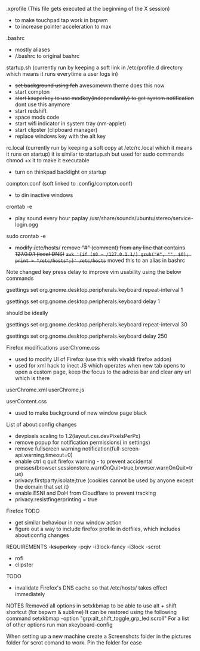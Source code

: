 .xprofile
(This file gets executed at the beginning of the X session)
- to make touchpad tap work in bspwm
- to increase pointer acceleration to max

.bashrc
- mostly aliases
- <location>/.bashrc to original bashrc

startup.sh (currently run by keeping a soft link in /etc/profile.d directory which means it runs everytime a user logs in)
- ~~set background using feh~~ awesomewm theme does this now
- start compton
- ~~start ksuperkey to use modkey(independantly) to get system notification~~ dont use this anymore
- start redshift
- space mods code
- start wifi indicator in system tray (nm-applet)
- start clipster (clipboard manager)
- replace windows key with the alt key

rc.local (currently run by keeping a soft copy at /etc/rc.local which it means it runs on startup)
it is similar to startup.sh but used for sudo commands
chmod +x it to make it executable
- turn on thinkpad backlight on startup

compton.conf (soft linked to .config/compton.conf)
- to din inactive windows

crontab -e
- play sound every hour
  paplay /usr/share/sounds/ubuntu/stereo/service-login.ogg


sudo crontab -e
- ~~modify /etc/hosts/~~
  ~~remove "#" (comment) from any line that contains 127.0.0.1 (local DNS)~~
  ~~`awk '{if ($0 ~ /127.0.1.1/) gsub("#", "", $0); print > "/etc/hosts";}' /etc/hosts`~~
  moved this to an alias in bashrc

Note
changed key press delay to improve vim usability using the below commands

gsettings set org.gnome.desktop.peripherals.keyboard repeat-interval 1

gsettings set org.gnome.desktop.peripherals.keyboard delay 1

should be ideally

gsettings set org.gnome.desktop.peripherals.keyboard repeat-interval 30

gsettings set org.gnome.desktop.peripherals.keyboard delay 250


Firefox modifications
userChrome.css
- used to modify UI of Firefox (use this with vivaldi firefox addon)
- used for xml hack to inect JS which operates when new tab opens to open a custom page, keep the focus to the adress bar and clear any url which is there

userChrome.xml
userChrome.js

userContent.css
- used to make background of new window page black

List of about:config changes
- devpixels scaling to 1.2(layout.css.devPixelsPerPx)
- remove popup for notification permissions( in settings)
- remove fullscreen warning notification(full-screen-api.warning.timeout=0)
- enable ctrl q quit firefox warning - to prevent accidental presses(browser.sessionstore.warnOnQuit=true,browser.warnOnQuit=true)
- privacy.firstparty.isolate;true (cookies cannot be used by anyone except the domain that set it)
- enable ESNI and DoH from Cloudflare to prevent tracking
- privacy.resistfingerprinting = true

Firefox TODO
- get similar behaviour in new window action
- figure out a way to include firefox profile in dotfiles, which includes about:config changes

REQUIREMENTS
-~~ksuperkey~~
-pqiv
-i3lock-fancy
	-i3lock
	-scrot
- rofi
- clipster

TODO
- invalidate Firefox's DNS cache so that /etc/hosts/ takes effect immediately





NOTES
Removed all options in setxkbmap to be able to use alt + shift shortcut (for bspwm & sublime)
It can be restored using the following command
setxkbmap -option "grp:alt_shift_toggle,grp_led:scroll"
For a list of other options run man xkeyboard-config

When setting up a new machine create a Screenshots folder in the pictures folder for scrot comand to work. 
Pin the folder for ease
